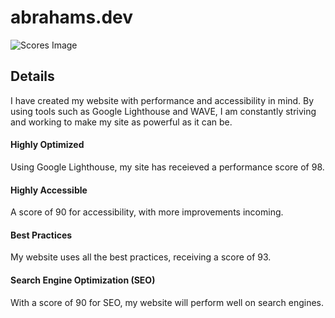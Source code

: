 # abrahams.dev

![Scores Image](https://abrahams.dev/images/gallery/lighthousescores.jpg)
## Details 
I have created my website with performance and accessibility in mind. By using tools such as Google Lighthouse and WAVE, I am constantly striving and working to make my site as powerful as it can be.

#### Highly Optimized
Using Google Lighthouse, my site has receieved a performance score of 98.

#### Highly Accessible
A score of 90 for accessibility, with more improvements incoming.

#### Best Practices
My website uses all the best practices, receiving a score of 93.

#### Search Engine Optimization (SEO)
With a score of 90 for SEO, my website will perform well on search engines.
